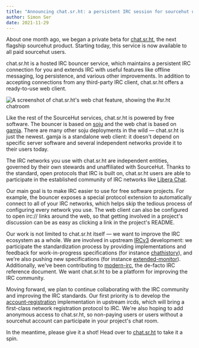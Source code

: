 ```yaml
---
title: "Announcing chat.sr.ht: a persistent IRC session for sourcehut users"
author: Simon Ser
date: 2021-11-29
---
```


About one month ago, we began a private beta for [chat.sr.ht], the next
flagship sourcehut product. Starting today, this service is now available to all
paid sourcehut users.

chat.sr.ht is a hosted IRC bouncer service, which maintains a persistent IRC
connection for you and extends IRC with useful features like offline messaging,
log persistence, and various other improvements. In addition to accepting
connections from any third-party IRC client, chat.sr.ht offers a ready-to-use
web client.

![A screenshot of chat.sr.ht's web chat feature, showing the #sr.ht chatroom](https://l.sr.ht/iqm-.png)

Like the rest of the SourceHut services, chat.sr.ht is powered by free software.
The bouncer is based on [soju] and the web chat is based on [gamja]. There are
many other soju deployments in the wild &mdash; chat.sr.ht is just the newest.
gamja is a standalone web client: it doesn't depend on specific server software
and several independent networks provide it to their users today.

The IRC networks you use with chat.sr.ht are independent entities, governed by
their own stewards and unaffiliated with SourceHut. Thanks to the standard, open
protocols that IRC is built on, chat.sr.ht users are able to participate in the
established community of IRC networks like [Libera Chat].

Our main goal is to make IRC easier to use for free software projects. For
example, the bouncer exposes a special protocol extension to automatically
connect to all of your IRC networks, which helps skip the tedious process of
configuring every network you use. The web client can also be configured to open
irc:// links around the web, so that getting involved in a project's discussion
can be as easy as clicking a link in the project's README.

Our work is not limited to chat.sr.ht itself &mdash; we want to improve the IRC
ecosystem as a whole. We are involved in upstream [IRCv3] development: we
participate the standardization process by providing implementations and
feedback for work-in-progress specifications (for instance [chathistory]), and
we're also pushing new specifications (for instance [extended-monitor]).
Additionally, we've been contributing to [modern-irc], the de-facto IRC
reference document. We want chat.sr.ht to be a platform for improving the IRC
community.

Moving forward, we plan to continue collaborating with the IRC community and
improving the IRC standards. Our first priority is to develop the
[account-registration] implementation in upstream ircds, which will bring a
first-class network registration protocol to IRC. We're also hoping to add
anonymous access to chat.sr.ht, so non-paying users or users without a sourcehut
account can participate in your project's chat room.

In the meantime, please give it a shot! Head over to [chat.sr.ht] to take it a
spin.

[chat.sr.ht]: https://chat.sr.ht
[soju]: https://soju.im
[gamja]: https://sr.ht/~emersion/gamja/
[IRCv3]: https://ircv3.net/
[chathistory]: https://ircv3.net/specs/extensions/chathistory
[extended-monitor]: https://ircv3.net/specs/extensions/extended-monitor
[modern-irc]: https://modern.ircdocs.horse/
[account-registration]: https://ircv3.net/specs/extensions/account-registration
[Libera Chat]: https://libera.chat
